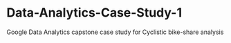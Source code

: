 # Data-Analytics-Case-Study-1
Google Data Analytics capstone case study for Cyclistic bike-share analysis 
